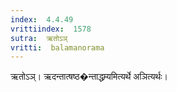 ```yaml
---
index:  4.4.49
vrittiindex:  1578
sutra:  ऋतोऽञ्
vritti:  balamanorama 
---
```


ऋतोऽञ्। ऋदन्तात्षष्ठ�न्ताद्धम्र्यमित्यर्थे अञित्यर्थः। 

